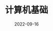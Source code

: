---
index: false
title: 计算机基础
icon: page
article: false
isOriginal: true
date: 2022-09-16
description: 计算机基础
---